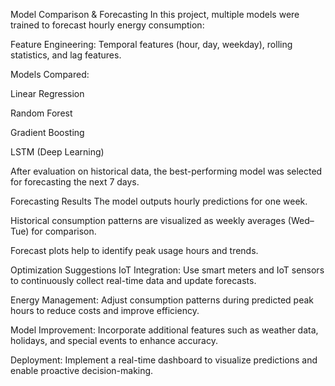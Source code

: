 Model Comparison & Forecasting
In this project, multiple models were trained to forecast hourly energy consumption:

Feature Engineering: Temporal features (hour, day, weekday), rolling statistics, and lag features.

Models Compared:

Linear Regression

Random Forest

Gradient Boosting

LSTM (Deep Learning)

After evaluation on historical data, the best-performing model was selected for forecasting the next 7 days.

Forecasting Results
The model outputs hourly predictions for one week.

Historical consumption patterns are visualized as weekly averages (Wed–Tue) for comparison.

Forecast plots help to identify peak usage hours and trends.

Optimization Suggestions
IoT Integration: Use smart meters and IoT sensors to continuously collect real-time data and update forecasts.

Energy Management: Adjust consumption patterns during predicted peak hours to reduce costs and improve efficiency.

Model Improvement: Incorporate additional features such as weather data, holidays, and special events to enhance accuracy.

Deployment: Implement a real-time dashboard to visualize predictions and enable proactive decision-making.
